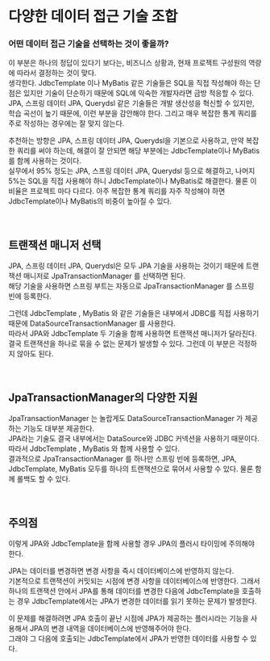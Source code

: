 # 다양한 데이터 접근 기술 조합

### 어떤 데이터 접근 기술을 선택하는 것이 좋을까?

이 부분은 하나의 정답이 있다기 보다는, 비즈니스 상황과, 현재 프로젝트 구성원의 역량에 따라서 결정하는 것이 맞다.<br>
생각한다. JdbcTemplate 이나 MyBatis 같은 기술들은 SQL을 직접 작성해야 하는 단점은 있지만 기술이 단순하기 때문에 SQL에 익숙한 개발자라면 금방 적응할 수 있다.<br>
JPA, 스프링 데이터 JPA, Querydsl 같은 기술들은 개발 생산성을 혁신할 수 있지만, 학습 곡선이 높기 때문에, 이런 부분을 감안해야 한다.
그리고 매우 복잡한 통계 쿼리를 주로 작성하는 경우에는 잘 맞지 않는다.

추천하는 방향은 JPA, 스프링 데이터 JPA, Querydsl을 기본으로 사용하고, 만약 복잡한 쿼리를 써야 하는데, 해결이 잘 안되면 해당 부분에는 JdbcTemplate이나 MyBatis를 함께 사용하는 것이다.<br>
실무에서 95% 정도는 JPA, 스프링 데이터 JPA, Querydsl 등으로 해결하고, 나머지 5%는 SQL을 직접 사용해야 하니 JdbcTemplate이나 MyBatis로 해결한다.
물론 이 비율은 프로젝트 마다 다르다. 아주 복잡한 통계 쿼리를 자주 작성해야 하면 JdbcTemplate이나 MyBatis의 비중이 높아질 수 있다.

<br>

## 트랜잭션 매니저 선택
JPA, 스프링 데이터 JPA, Querydsl은 모두 JPA 기술을 사용하는 것이기 때문에 트랜잭션 매니저로 JpaTransactionManager 를 선택하면 된다.<br>
해당 기술을 사용하면 스프링 부트는 자동으로 JpaTransactionManager 를 스프링 빈에 등록한다.<br>

그런데 JdbcTemplate , MyBatis 와 같은 기술들은 내부에서 JDBC를 직접 사용하기 때문에 DataSourceTransactionManager 를 사용한다.<br>
따라서 JPA와 JdbcTemplate 두 기술을 함께 사용하면 트랜잭션 매니저가 달라진다. 결국 트랜잭션을 하나로 묶을 수 없는 문제가 발생할 수 있다. 그런데 이 부분은 걱정하지 않아도 된다.

<br>

## JpaTransactionManager의 다양한 지원
JpaTransactionManager 는 놀랍게도 DataSourceTransactionManager 가 제공하는 기능도 대부분 제공한다.<br>
JPA라는 기술도 결국 내부에서는 DataSource와 JDBC 커넥션을 사용하기 때문이다.<br>
따라서 JdbcTemplate , MyBatis 와 함께 사용할 수 있다.<br>
결과적으로 JpaTransactionManager 를 하나만 스프링 빈에 등록하면, JPA, JdbcTemplate, MyBatis 모두를 하나의 트랜잭션으로 묶어서 사용할 수 있다.
물론 함께 롤백도 할 수 있다.

<br>

## 주의점
이렇게 JPA와 JdbcTemplate을 함께 사용할 경우 JPA의 플러시 타이밍에 주의해야 한다.<br>

JPA는 데이터를 변경하면 변경 사항을 즉시 데이터베이스에 반영하지 않는다.<br>
기본적으로 트랜잭션이 커밋되는 시점에 변경 사항을 데이터베이스에 반영한다.
그래서 하나의 트랜잭션 안에서 JPA를 통해 데이터를 변경한 다음에 JdbcTemplate을 호출하는 경우 JdbcTemplate에서는 JPA가 변경한 데이터를 읽기 못하는 문제가 발생한다.

이 문제를 해결하려면 JPA 호출이 끝난 시점에 JPA가 제공하는 플러시라는 기능을 사용해서 JPA의 변경 내역을 데이터베이스에 반영해주어야 한다.<br>
그래야 그 다음에 호출되는 JdbcTemplate에서 JPA가 반영한 데이터를 사용할 수 있다.